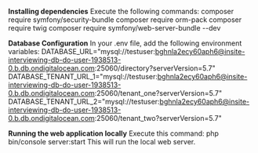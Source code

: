**Installing dependencies**
Execute the following commands:
composer require symfony/security-bundle
composer require orm-pack
composer require twig
composer require symfony/web-server-bundle --dev

**Database Configuration**
In your .env file, add the following environment variables:
DATABASE_URL="mysql://testuser:bghnla2ecy60aph6@insite-interviewing-db-do-user-1938513-0.b.db.ondigitalocean.com:25060/directory?serverVersion=5.7"
DATABASE_TENANT_URL_1="mysql://testuser:bghnla2ecy60aph6@insite-interviewing-db-do-user-1938513-0.b.db.ondigitalocean.com:25060/tenant_one?serverVersion=5.7"
DATABASE_TENANT_URL_2="mysql://testuser:bghnla2ecy60aph6@insite-interviewing-db-do-user-1938513-0.b.db.ondigitalocean.com:25060/tenant_two?serverVersion=5.7"

**Running the web application locally**
Execute this command:
php bin/console server:start
This will run the local web server.
